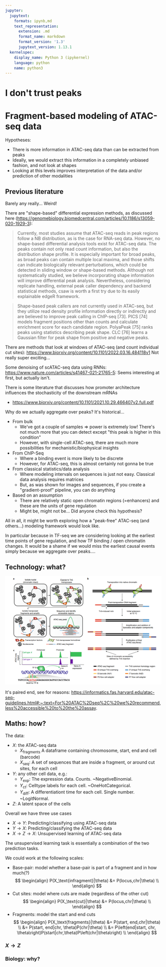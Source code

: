 ```yaml
---
jupyter:
  jupytext:
    formats: ipynb,md
    text_representation:
      extension: .md
      format_name: markdown
      format_version: '1.3'
      jupytext_version: 1.13.1
  kernelspec:
    display_name: Python 3 (ipykernel)
    language: python
    name: python3
---
```


# I don't trust peaks
# Fragment-based modeling of ATAC-seq data


Hypotheses:
- There is more information in ATAC-seq data than can be extracted from peaks
- Ideally, we would extract this information in a completely unbiased fashion, and not look at shapes
- Looking at this levels improves interpretation of the data and/or prediction of other modalities


## Previous literature


Barely any really... Weird!


There are "shape-based" differential expression methods, as discussed here (https://genomebiology.biomedcentral.com/articles/10.1186/s13059-020-1929-3):

> Currently, most studies assume that ATAC-seq reads in peak regions follow a NB distribution, as is the case for RNA-seq data. However, no shape-based differential analysis tools exist for ATAC-seq data. The peaks contain not only read count information, but also the distribution shape profile. It is especially important for broad peaks, as broad peaks can contain multiple local maxima, and those shifts can indicate biologically relevant perturbations, which could be detected in sliding window or shape-based methods. Although not systematically studied, we believe incorporating shape information will improve differential peak analysis. Nevertheless, considering replicate handling, external peak caller dependency and backend statistical methods, csaw is worth a first try due to its easily explainable edgeR framework.

> Shape-based peak callers are not currently used in ATAC-seq, but they utilize read density profile information directly or indirectly and are believed to improve peak calling in ChIP-seq [73]. PICS [74] models fragment positions other than counts and calculate enrichment score for each candidate region. PolyaPeak [75] ranks peaks using statistics describing peak shape. CLC [76] learns a Gaussian filter for peak shape from positive and negative peaks.


There are methods that look at windows of ATAC-seq (and count individual cut sites): https://www.biorxiv.org/content/10.1101/2022.03.16.484118v1 Not really super exciting...


Some denoising of scATAC-seq data using RNNs: https://www.nature.com/articles/s41467-021-21765-5: Seems interesting at first, but actually isn't.


There is some literature that discusses how promoter architecture influences the stochasticity of the downstream mRNAs
- https://www.biorxiv.org/content/10.1101/2021.10.29.466407v2.full.pdf


Why do we actually aggregate over peaks? It's historical...
- From bulk
  - We've got a couple of samples => power is extremely low! There's not much more that you can detect except "this peak is higher in this condition"
  - However, with single-cell ATAC-seq, there are much more possibilities for mechanistic/biophysical insights
- From ChIP-Seq
  - Where a binding event is more likely to be discrete
  - However, for ATAC-seq, this is almost certainly not gonna be true
- From classical statistics/data analysis
  - Where modeling intervals on sequences is just not easy. Classical data analysis requires matrices
  - But, as was shown for images and sequences, if you create a "gradient-proof" pipeline, you can do anything
- Based on an assumption
  - There are relatively static open chromatin regions (=enhancers) and these are the units of gene regulation
  - Might be, might not be... Did anyone check this hypothesis?



All in all, it might be worth exploring how a "peak-free" ATAC-seq (and others...) modeling framework would look like.

In particular because in TF-seq we are considering looking at the earliest time points of gene regulation, and how TF binding / open chromatin changes. It would be a shame if we would miss the earliest causal events simply because we aggregate over peaks....


## Technology: what?
![image.png](atac_seq.png)


It's paired end, see for reasons: https://informatics.fas.harvard.edu/atac-seq-guidelines.html#:~:text=For%20ATAC%2Dseq%2C%20we%20recommend,less%20accessible%20to%20the%20assay.


## Maths: how?


The data:
- $X$: the ATAC-seq data
  - $X_\text{fragments}$ A dataframe containing chromosome, start, end and cell (barcode)
  - $X_\text{seq}$: A set of sequences that are inside a fragment, or around cut sites, for each cell
- $Y$: any other cell data, e.g.:
  - $Y_\text{exp}$: The expression data. Counts. ~NegativeBinomial.
  - $Y_\text{ct}$: Celltype labels for each cell. ~OneHotCategorical.
  - $Y_\text{diff}$: A differentiationt time for each cell. Single number. ~LogitNormal.
- $Z$: A latent space of the cells


Overall we have three use cases
- $X \rightarrow Y$: Predicting/classifying using ATAC-seq data
- $Y \rightarrow X$: Predicting/classifying the ATAC-seq data
- $X \rightarrow Z \rightarrow X$: Unsupervised learning of ATAC-seq data

The unsupervised learning task is essentially a combination of the two prediction tasks.


We could work at the following scales:
- Base-pair: model whether a base-pair is part of a fragment and in how much(?)
$$
\begin{align} 
P(X_\text{infragment}|\theta) &= P(locus,chr|\theta) \\
\end{align}
$$
- Cut sites: model where cuts are made (regardless of the other cut)
$$
\begin{align} 
P(X_\text{cut}|\theta) &= P(locus,chr|\theta) \\
\end{align}
$$
- Fragments: model the start and end cuts
$$
\begin{align} 
P(X_\text{fragments}|\theta) &= P(start, end,chr|\theta) \\
&= P(start, end|chr, \theta)P(chr|\theta) \\
&= P\left(end|start, chr, \theta\right)P(start|chr,\theta)P\left(chr|\theta\right) \\
\end{align}
$$


### $X\rightarrow Z$





### Biology: why?
